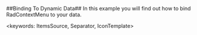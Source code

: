 ##Binding To Dynamic Data##
In this example you will find out how to bind RadContextMenu to your data.

<keywords: ItemsSource, Separator, IconTemplate>